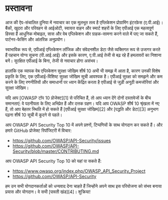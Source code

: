 प्रस्तावना
========

आज की ऐप-संचालित दुनिया में नवाचार का एक मूलभूत तत्व है
एप्लिकेशन प्रोग्रामिंग इंटरफ़ेस (ए.पी.आई)। बैंकों, खुदरा और परिवहन से
आईओटी, स्वायत्त वाहन और स्मार्ट शहरों के लिए एपीआई एक महत्वपूर्ण हिस्सा हैं
आधुनिक मोबाइल, सास और वेब एप्लिकेशन और ग्राहक-सामना करने वाले में पाए जा सकते हैं,
पार्टनर-फेसिंग और आंतरिक अनुप्रयोग।

स्वाभाविक रूप से, एपीआई एप्लिकेशन लॉजिक और संवेदनशील डेटा जैसे व्यक्तिगत रूप से उजागर करते हैं
पहचान योग्य सूचना (पी.आई.आई) और इसके कारण, ए.पी.आई तेजी से बढ़ रहे हैं
हमलावरों का निशाना बनें। सुरक्षित एपीआई के बिना, तेजी से नवाचार होगा
असंभव।

हालांकि एक व्यापक वेब एप्लिकेशन सुरक्षा जोखिम शीर्ष 10 अभी भी समझ में आता है, कारण
उनकी विशेष प्रकृति के लिए, एक एपीआई-विशिष्ट सुरक्षा जोखिम सूची आवश्यक है।
एपीआई सुरक्षा को समझने और कम करने के लिए रणनीतियों और समाधानों पर ध्यान केंद्रित करता है
एपीआई से जुड़ी अनूठी कमजोरियां और सुरक्षा जोखिम।

यदि आप [OWASP टॉप 10 प्रोजेक्ट][1] से परिचित हैं, तो आप ध्यान देंगे
दोनों दस्तावेजों के बीच समानताएं: वे पठनीयता के लिए अभिप्रेत हैं और
दत्तक ग्रहण। यदि आप OWASP शीर्ष 10 श्रृंखला में नए हैं, तो आप बेहतर स्थिति में हो सकते हैं
[एपीआई सुरक्षा जोखिम][2] और [पद्धति और डेटा][3] अनुभाग पढ़ना
शीर्ष 10 सूची में कूदने से पहले।

आप OWASP API Security Top 10 में अपने प्रश्नों, टिप्पणियों के साथ योगदान कर सकते हैं।
और हमारे GitHub प्रोजेक्ट रिपॉजिटरी में विचार:

* https://github.com/OWASP/API-Security/issues
* https://github.com/OWASP/API-Security/blob/master/CONTRIBUTING.md

आप OWASP API Security Top 10 को यहां पा सकते हैं:

* https://www.owasp.org/index.php/OWASP_API_Security_Project
* https://github.com/OWASP/API-Security

हम उन सभी योगदानकर्ताओं को धन्यवाद देना चाहते हैं जिन्होंने अपने साथ इस परियोजना को संभव बनाया
प्रयास और योगदान। वे सभी [पावती
खंड][4]। शुक्रिया!
